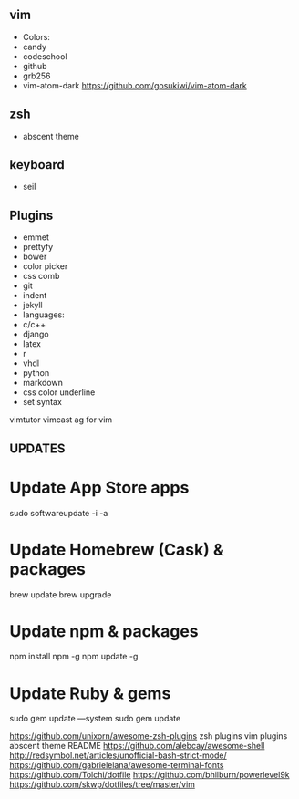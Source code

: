## vim
 - Colors:
  - candy
  - codeschool
  - github
  - grb256
  - vim-atom-dark https://github.com/gosukiwi/vim-atom-dark
## zsh
 - abscent theme
## keyboard
  - seil
## Plugins
 - emmet
 - prettyfy
 - bower
 - color picker
 - css comb
 - git
 - indent
 - jekyll
 - languages:
  - c/c++
  - django
  - latex
  - r
  - vhdl
  - python
  - markdown
 - css color underline
 - set syntax

vimtutor
vimcast
ag for vim


## UPDATES

# Update App Store apps
sudo softwareupdate -i -a
# Update Homebrew (Cask) & packages
brew update
brew upgrade
# Update npm & packages
npm install npm -g
npm update -g
# Update Ruby & gems
sudo gem update —system
sudo gem update


https://github.com/unixorn/awesome-zsh-plugins
zsh plugins
vim plugins
abscent theme
README
https://github.com/alebcay/awesome-shell
http://redsymbol.net/articles/unofficial-bash-strict-mode/
https://github.com/gabrielelana/awesome-terminal-fonts
https://github.com/Tolchi/dotfile
https://github.com/bhilburn/powerlevel9k
https://github.com/skwp/dotfiles/tree/master/vim

